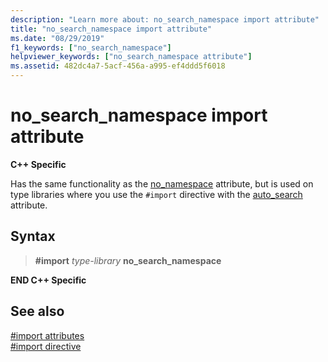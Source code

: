 ```yaml
---
description: "Learn more about: no_search_namespace import attribute"
title: "no_search_namespace import attribute"
ms.date: "08/29/2019"
f1_keywords: ["no_search_namespace"]
helpviewer_keywords: ["no_search_namespace attribute"]
ms.assetid: 482dc4a7-5acf-456a-a995-ef4ddd5f6018
---
```

# no_search_namespace import attribute

**C++ Specific**

Has the same functionality as the [no_namespace](../preprocessor/no-namespace.md) attribute, but is used on type libraries where you use the `#import` directive with the [auto_search](../preprocessor/auto-search.md) attribute.

## Syntax

> **#import** *type-library* **no_search_namespace**

**END C++ Specific**

## See also

[#import attributes](../preprocessor/hash-import-attributes-cpp.md)\
[#import directive](../preprocessor/hash-import-directive-cpp.md)
